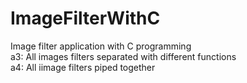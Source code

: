# ImageFilterWithC
Image filter application with C programming<br/>
a3: All images filters separated with different functions<br/>
a4: All iimage filters piped together
